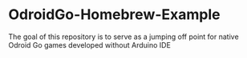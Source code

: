 # OdroidGo-Homebrew-Example

The goal of this repository is to serve as a jumping off point for native Odroid Go games developed without Arduino IDE
